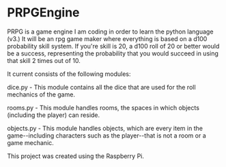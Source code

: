 # PRPGEngine
PRPG is a game engine I am coding in order to learn the python language (v3.) It will be an rpg game maker where everything is based on a d100 probability skill system. If you're skill is 20, a d100 roll of 20 or better would be a success, representing the probability that you would succeed in using that skill 2 times out of 10. 

It current consists of the following modules:

dice.py - This module contains all the dice that are used for the roll mechanics of the game.

rooms.py - This module handles rooms, the spaces in which objects (including the player) can reside.

objects.py - This module handles objects, which are every item in the game--including characters such as the player--that is not
            a room or a game mechanic.

This project was created using the Raspberry Pi.
